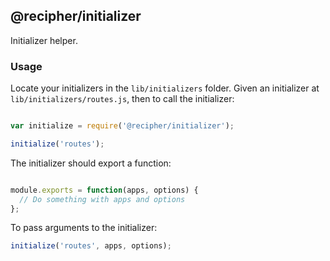 ## @recipher/initializer

Initializer helper.

### Usage

Locate your initializers in the ```lib/initializers``` folder. Given an initializer at ```lib/initializers/routes.js```, then to call the initializer:

```javascript

var initialize = require('@recipher/initializer');

initialize('routes');
```

The initializer should export a function:

```javascript

module.exports = function(apps, options) {
  // Do something with apps and options
};
```

To pass arguments to the initializer:

```javascript
initialize('routes', apps, options);
```
